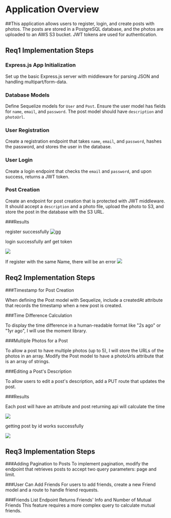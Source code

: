 # Application Overview
##This application allows users to register, login, and create posts with photos. The posts are stored in a PostgreSQL database, and the photos are uploaded to an AWS S3 bucket. JWT tokens are used for authentication.

## Req1 Implementation Steps

### Express.js App Initialization

Set up the basic Express.js server with middleware for parsing JSON and handling multipart/form-data.

### Database Models

Define Sequelize models for `User` and `Post`. Ensure the user model has fields for `name`, `email`, and `password`. The post model should have `description` and `photoUrl`.

### User Registration

Create a registration endpoint that takes `name`, `email`, and `password`, hashes the password, and stores the user in the database.

### User Login

Create a login endpoint that checks the `email` and `password`, and upon success, returns a JWT token.

### Post Creation

Create an endpoint for post creation that is protected with JWT middleware. It should accept a `description` and a photo file, upload the photo to S3, and store the post in the database with the S3 URL.

###Results

register successfully
![gg](https://github.com/chhsch/Backend-Developer-Challenge/assets/110040645/1291c6c7-9b4d-4ba8-8db2-fe685cd1661b)

login successfully anf get token

![](https://github.com/chhsch/Backend-Developer-Challenge/assets/110040645/e7806c05-8d03-4b0b-96be-58a99320abdd)

If register with the same Name, there will be an error
![](https://github.com/chhsch/Backend-Developer-Challenge/assets/110040645/7a9e0ec5-6e51-4b1f-bd34-cc7508d352fa)

## Req2 Implementation Steps

###Timestamp for Post Creation

When defining the Post model with Sequelize, include a createdAt attribute that records the timestamp when a new post is created. 

###Time Difference Calculation

To display the time difference in a human-readable format like "2s ago" or "1yr ago", I will use the moment library.

###Multiple Photos for a Post

To allow a post to have multiple photos (up to 5), I will store the URLs of the photos in an array. Modify the Post model to have a photoUrls attribute that is an array of strings. 

###Editing a Post's Description

To allow users to edit a post's description, add a PUT route that updates the post.


###Results

Each post will have an attribute and post returning api will calculate the time

![](https://github.com/chhsch/Backend-Developer-Challenge/assets/110040645/c5a2ac2d-8569-4280-81bf-477a0564bd7e)

getting post by id works successfully

![](https://github.com/chhsch/Backend-Developer-Challenge/assets/110040645/d9f2903f-1b3a-4d4b-bc9e-ed2e1839e877)

## Req3 Implementation Steps

###Adding Pagination to Posts
To implement pagination, modify the endpoint that retrieves posts to accept two query parameters: page and limit.

###User Can Add Friends
For users to add friends, create a new Friend model and a route to handle friend requests.

###Friends List Endpoint Returns Friends' Info and Number of Mutual Friends
This feature requires a more complex query to calculate mutual friends.

